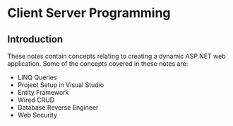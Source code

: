 # Client Server Programming

## Introduction
These notes contain concepts relating to creating a dynamic ASP.NET web application. Some of the concepts covered in these notes are:

* LINQ Queries
* Project Setup in Visual Studio
* Entity Framework
* Wired CRUD
* Database Reverse Engineer
* Web Security
